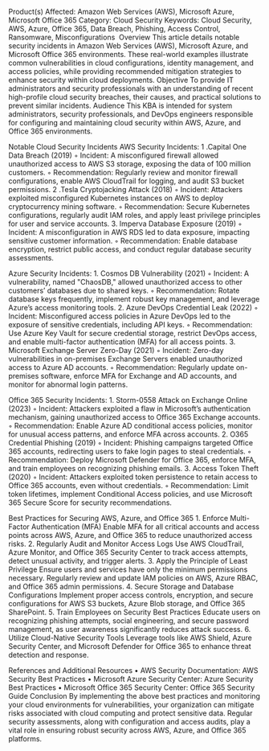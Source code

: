Product(s) Affected: Amazon Web Services (AWS), Microsoft Azure, Microsoft Office 365 Category: Cloud Security Keywords: Cloud Security, AWS, Azure, Office 365, Data Breach, Phishing, Access Control, Ransomware, Misconfigurations 
Overview
This article details notable security incidents in Amazon Web Services (AWS), Microsoft Azure, and Microsoft Office 365 environments. These real-world examples illustrate common vulnerabilities in cloud configurations, identity management, and access policies, while providing recommended mitigation strategies to enhance security within cloud deployments.
Objective
To provide IT administrators and security professionals with an understanding of recent high-profile cloud security breaches, their causes, and practical solutions to prevent similar incidents.
Audience
This KBA is intended for system administrators, security professionals, and DevOps engineers responsible for configuring and maintaining cloud security within AWS, Azure, and Office 365 environments.

Notable Cloud Security Incidents
AWS Security Incidents:
	1	.Capital One Data Breach (2019)
	◦	Incident: A misconfigured firewall allowed unauthorized access to AWS S3 storage, exposing the data of 100 million customers.
	◦	Recommendation: Regularly review and monitor firewall configurations, enable AWS CloudTrail for logging, and audit S3 bucket permissions.
	2	.Tesla Cryptojacking Attack (2018)
	◦	Incident: Attackers exploited misconfigured Kubernetes instances on AWS to deploy cryptocurrency mining software.
	◦	Recommendation: Secure Kubernetes configurations, regularly audit IAM roles, and apply least privilege principles for user and service accounts.
	3.	Imperva Database Exposure (2019)
	◦	Incident: A misconfiguration in AWS RDS led to data exposure, impacting sensitive customer information.
	◦	Recommendation: Enable database encryption, restrict public access, and conduct regular database security assessments.

Azure Security Incidents:
	1.	Cosmos DB Vulnerability (2021)
	◦	Incident: A vulnerability, named "ChaosDB," allowed unauthorized access to other customers’ databases due to shared keys.
	◦	Recommendation: Rotate database keys frequently, implement robust key management, and leverage Azure’s access monitoring tools.
	2.	Azure DevOps Credential Leak (2022)
	◦	Incident: Misconfigured access policies in Azure DevOps led to the exposure of sensitive credentials, including API keys.
	◦	Recommendation: Use Azure Key Vault for secure credential storage, restrict DevOps access, and enable multi-factor authentication (MFA) for all access points.
	3.	Microsoft Exchange Server Zero-Day (2021)
	◦	Incident: Zero-day vulnerabilities in on-premises Exchange Servers enabled unauthorized access to Azure AD accounts.
	◦	Recommendation: Regularly update on-premises software, enforce MFA for Exchange and AD accounts, and monitor for abnormal login patterns.

Office 365 Security Incidents:
	1.	Storm-0558 Attack on Exchange Online (2023)
	◦	Incident: Attackers exploited a flaw in Microsoft’s authentication mechanism, gaining unauthorized access to Office 365 Exchange accounts.
	◦	Recommendation: Enable Azure AD conditional access policies, monitor for unusual access patterns, and enforce MFA across accounts.
	2.	O365 Credential Phishing (2019)
	◦	Incident: Phishing campaigns targeted Office 365 accounts, redirecting users to fake login pages to steal credentials.
	◦	Recommendation: Deploy Microsoft Defender for Office 365, enforce MFA, and train employees on recognizing phishing emails.
	3.	Access Token Theft (2020)
	◦	Incident: Attackers exploited token persistence to retain access to Office 365 accounts, even without credentials.
	◦	Recommendation: Limit token lifetimes, implement Conditional Access policies, and use Microsoft 365 Secure Score for security recommendations.

Best Practices for Securing AWS, Azure, and Office 365
	1.	Enforce Multi-Factor Authentication (MFA) Enable MFA for all critical accounts and access points across AWS, Azure, and Office 365 to reduce unauthorized access risks.
	2.	Regularly Audit and Monitor Access Logs Use AWS CloudTrail, Azure Monitor, and Office 365 Security Center to track access attempts, detect unusual activity, and trigger alerts.
	3.	Apply the Principle of Least Privilege Ensure users and services have only the minimum permissions necessary. Regularly review and update IAM policies on AWS, Azure RBAC, and Office 365 admin permissions.
	4.	Secure Storage and Database Configurations Implement proper access controls, encryption, and secure configurations for AWS S3 buckets, Azure Blob storage, and Office 365 SharePoint.
	5.	Train Employees on Security Best Practices Educate users on recognizing phishing attempts, social engineering, and secure password management, as user awareness significantly reduces attack success.
	6.	Utilize Cloud-Native Security Tools Leverage tools like AWS Shield, Azure Security Center, and Microsoft Defender for      Office 365 to enhance threat detection and response.

References and Additional Resources
	•	AWS Security Documentation: AWS Security Best Practices
	•	Microsoft Azure Security Center: Azure Security Best Practices
	•	Microsoft Office 365 Security Center: Office 365 Security Guide
Conclusion
By implementing the above best practices and monitoring your cloud environments for vulnerabilities, your organization can mitigate risks associated with cloud computing and protect sensitive data. Regular security assessments, along with configuration and access audits, play a vital role in ensuring robust security across AWS, Azure, and Office 365 platforms.
